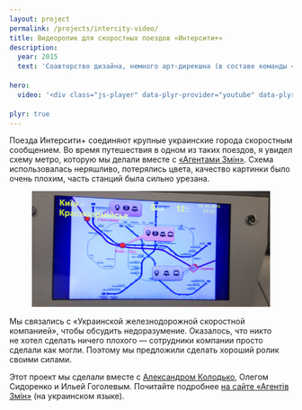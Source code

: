 ```yaml
---
layout: project
permalink: /projects/intercity-video/
title: Видеоролик для скоростных поездов «Интерсити+»
description:
  year: 2015
  text: 'Соавторство дизайна, немного арт-дирекшна (в составе команды <a href="https://facebook.com/agentyzmin">«Агенти Змін»</a>)'

hero:
  video: '<div class="js-player" data-plyr-provider="youtube" data-plyr-embed-id="gFGN8gxjoWc"></div>'

plyr: true
---
```


Поезда Интерсити+ соединяют крупные украинские города скоростным сообщением. Во время путешествия в одном из таких поездов, я увидел схему метро, которую мы делали вместе с <a href="https://facebook.com/agentyzmin">«Агентами Змін»</a>. Схема использовалась неряшливо, потерялись цвета, качество картинки было очень плохим, часть станций была сильно урезана.

<figure>
  <img src="/i/projects/intercity-video/before.jpg" alt="Кадр из предыдущего видео">
</figure>

Мы связались с «Украинской железнодорожной скоростной компанией», чтобы обсудить недоразумение. Оказалось, что никто не хотел сделать ничего плохого — сотрудники компании просто сделали как могли. Поэтому мы предложили сделать хороший ролик своими силами.

Этот проект мы сделали вместе с [Александром Колодько](http://alexkolodko.com/), Олегом Сидоренко и Ильей Гоголевым. Почитайте подробнее [на сайте «Агентів Змін»](http://a3.kyiv.ua/intercity/) (на украинском языке).
